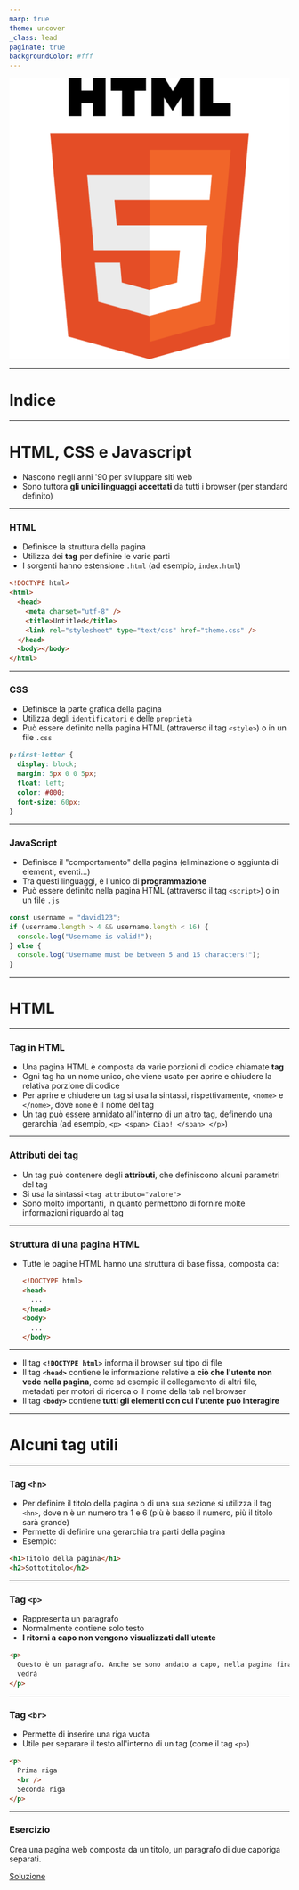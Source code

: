```yaml
---
marp: true
theme: uncover
_class: lead
paginate: true
backgroundColor: #fff
---
```


![height: auto](images/html5-logo.png)

<style>
    section.attenzione {
        background-color: #f7da00;
        color: yellow;
    }
</style>

---

# Indice

---

# HTML, CSS e Javascript

- Nascono negli anni '90 per sviluppare siti web
- Sono tuttora **gli unici linguaggi accettati** da tutti i browser (per standard definito)

---

### HTML

- Definisce la struttura della pagina
- Utilizza dei **tag** per definire le varie parti
- I sorgenti hanno estensione `.html` (ad esempio, `index.html`)

<!-- fit -->

```html
<!DOCTYPE html>
<html>
  <head>
    <meta charset="utf-8" />
    <title>Untitled</title>
    <link rel="stylesheet" type="text/css" href="theme.css" />
  </head>
  <body></body>
</html>
```

---

### CSS

- Definisce la parte grafica della pagina
- Utilizza degli `identificatori` e delle `proprietà`
- Può essere definito nella pagina HTML (attraverso il tag `<style>`) o in un file `.css`

```css
p:first-letter {
  display: block;
  margin: 5px 0 0 5px;
  float: left;
  color: #000;
  font-size: 60px;
}
```

---

### JavaScript

- Definisce il "comportamento" della pagina (eliminazione o aggiunta di elementi, eventi...)
- Tra questi linguaggi, è l'unico di **programmazione**
- Può essere definito nella pagina HTML (attraverso il tag `<script>`) o in un file `.js`

<!-- fit -->

```js
const username = "david123";
if (username.length > 4 && username.length < 16) {
  console.log("Username is valid!");
} else {
  console.log("Username must be between 5 and 15 characters!");
}
```

---

# HTML

---

### Tag in HTML

- Una pagina HTML è composta da varie porzioni di codice chiamate **tag**
- Ogni tag ha un nome unico, che viene usato per aprire e chiudere la relativa porzione di codice
- Per aprire e chiudere un tag si usa la sintassi, rispettivamente, `<nome>` e `</nome>`, dove `nome` è il nome del tag
- Un tag può essere annidato all'interno di un altro tag, definendo una gerarchia (ad esempio, `<p> <span> Ciao! </span> </p>`)

---

### Attributi dei tag

- Un tag può contenere degli **attributi**, che definiscono alcuni parametri del tag
- Si usa la sintassi `<tag attributo="valore">`
- Sono molto importanti, in quanto permettono di fornire molte informazioni riguardo al tag

---

### Struttura di una pagina HTML

- Tutte le pagine HTML hanno una struttura di base fissa, composta da:
  ```html
  <!DOCTYPE html>
  <head>
    ...
  </head>
  <body>
    ...
  </body>
  ```

---

- Il tag **`<!DOCTYPE html>`** informa il browser sul tipo di file
- Il tag **`<head>`** contiene le informazione relative a **ciò che l'utente non vede nella pagina**, come ad esempio il collegamento di altri file, metadati per motori di ricerca o il nome della tab nel browser
- Il tag **`<body>`** contiene **tutti gli elementi con cui l'utente può interagire**

---

# Alcuni tag utili

---

### Tag `<hn>`

- Per definire il titolo della pagina o di una sua sezione si utilizza il tag `<hn>`, dove n è un numero tra 1 e 6 (più è basso il numero, più il titolo sarà grande)
- Permette di definire una gerarchia tra parti della pagina
- Esempio:

```html
<h1>Titolo della pagina</h1>
<h2>Sottotitolo</h2>
```

---

### Tag `<p>`

- Rappresenta un paragrafo
- Normalmente contiene solo testo
- **I ritorni a capo non vengono visualizzati dall'utente**

```html
<p>
  Questo è un paragrafo. Anche se sono andato a capo, nella pagina finale non si
  vedrà
</p>
```

---

### Tag `<br>`

- Permette di inserire una riga vuota
- Utile per separare il testo all'interno di un tag (come il tag `<p>`)

```html
<p>
  Prima riga
  <br />
  Seconda riga
</p>
```

---

### Esercizio

Crea una pagina web composta da un titolo, un paragrafo di due caporiga separati.

[Soluzione](excercises/1.html)
